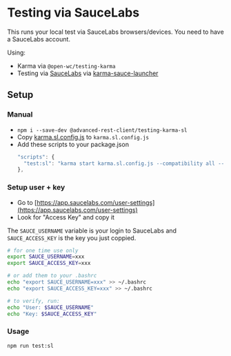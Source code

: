 # Testing via SauceLabs

This runs your local test via SauceLabs browsers/devices.
You need to have a SauceLabs account.

Using:
-   Karma via `@open-wc/testing-karma`
-   Testing via [SauceLabs](https://saucelabs.com/) via [karma-sauce-launcher](https://github.com/karma-runner/karma-sauce-launcher)

## Setup

### Manual
-   `npm i --save-dev @advanced-rest-client/testing-karma-sl`
-   Copy [karma.sl.config.js](https://github.com/advanced-rest-client/testing-karma-sl/blob/master/demo/karma.sl.config.js) to `karma.sl.config.js`
-   Add these scripts to your package.json
    ```js
    "scripts": {
      "test:sl": "karma start karma.sl.config.js --compatibility all --coverage"
    },
    ```

### Setup user + key

-   Go to [https://app.saucelabs.com/user-settings](https://app.saucelabs.com/user-settings)
-   Look for "Access Key" and copy it

The `SAUCE_USERNAME` variable is your login to SauceLabs and `SAUCE_ACCESS_KEY` is the key you just coppied.

```bash
# for one time use only
export SAUCE_USERNAME=xxx
export SAUCE_ACCESS_KEY=xxx

# or add them to your .bashrc
echo "export SAUCE_USERNAME=xxx" >> ~/.bashrc
echo "export SAUCE_ACCESS_KEY=xxx" >> ~/.bashrc

# to verify, run:
echo "User: $SAUCE_USERNAME"
echo "Key: $SAUCE_ACCESS_KEY"
```

### Usage

```bash
npm run test:sl
```
